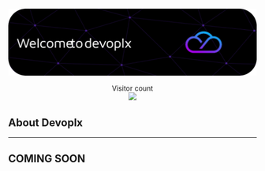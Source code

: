 ![Header](./profile/github-header-image.png)

<p align="center"> 
  Visitor count<br>
  <img src="https://profile-counter.glitch.me/devoplx/count.svg" />
</p>

## About Devoplx
--------------------
COMING SOON
--------------------
